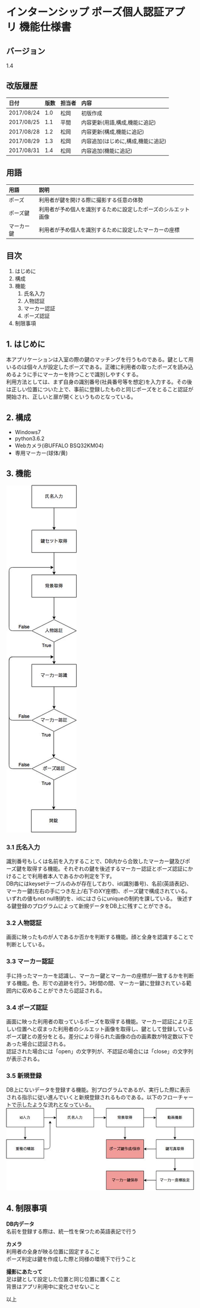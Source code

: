 # インターンシップ ポーズ個人認証アプリ 機能仕様書

## バージョン

1.4

## 改版履歴

| 日付 | 版数 | 担当者 | 内容 |
| :--- | :--- | :---   | :--- |
| 2017/08/24 | 1.0 | 松岡 | 初版作成 |
| 2017/08/25 | 1.1 | 平間 | 内容更新(用語,構成,機能に追記) |
| 2017/08/28 | 1.2 | 松岡 | 内容更新(構成,機能に追記) |
| 2017/08/29 | 1.3 | 松岡 | 内容追加(はじめに,構成,機能に追記) |
| 2017/08/31 | 1.4 | 松岡 | 内容追加(機能に追記) |

## 用語

| 用語 | 説明 |
| :--- | :--- |
| ポーズ | 利用者が鍵を開ける際に撮影する任意の体勢 |
| ポーズ鍵 | 利用者が予め個人を識別するために設定したポーズのシルエット画像 |
| マーカー鍵 | 利用者が予め個人を識別するために設定したマーカーの座標 |

## 目次

1. はじめに
2. 構成 
3. 機能
    1. 氏名入力
    2. 人物認証
    3. マーカー認証
    4. ポーズ認証
4. 制限事項

## 1. はじめに
本アプリケーションは入室の際の鍵のマッチングを行うものである。鍵として用いるのは個々人が設定したポーズである。正確に利用者の取ったポーズを読み込めるように手にマーカーを持つことで識別しやすくする。   
利用方法としては、まず自身の識別番号(社員番号等を想定)を入力する。その後は正しい位置についた上で、事前に登録したものと同じポーズをとること認証が開始され、正しいと扉が開くというものとなっている。

## 2. 構成
- Windows7  
- python3.6.2  
- Webカメラ(iBUFFALO BSQ32KM04)  
- 専用マーカー(球体/黄)  

## 3. 機能
![概略フローチャート](flow-shiyou.png "flow")  

### 3.1 氏名入力
識別番号もしくは名前を入力することで、DB内から合致したマーカー鍵及びポーズ鍵を取得する機能。それぞれの鍵を後述するマーカー認証とポーズ認証にかけることで利用者本人であるかの判定を下す。  
DB内にはkeysetテーブルのみが存在しており、id(識別番号)、名前(英語表記)、マーカー鍵(左右の手につき左上/右下のXY座標)、ポーズ鍵で構成されている。いずれの値もnot null制約を、idにはさらにuniqueの制約を課している。
後述する鍵登録のプログラムによって新規データをDB上に残すことができる。

### 3.2 人物認証
画面に映ったものが人であるか否かを判断する機能。顔と全身を認識することで判断としている。

### 3.3 マーカー認証
手に持ったマーカーを認識し、マーカー鍵とマーカーの座標が一致するかを判断する機能。色、形での追跡を行う。3秒間の間、マーカー鍵に登録されている範囲内に収めることができたら認証される。

### 3.4 ポーズ認証
画面に映った利用者の取っているポーズを取得する機能。マーカー認証により正しい位置へと収まった利用者のシルエット画像を取得し、鍵として登録しているポーズ鍵との差分をとる。差分により得られた画像の白の画素数が特定数以下であった場合に認証される。  
認証された場合には「open」の文字列が、不認証の場合には「close」の文字列が表示される。

### 3.5 新規登録
DB上にないデータを登録する機能。別プログラムであるが、実行した際に表示される指示に従い進んでいくと新規登録されるものである。以下のフローチャートで示したような流れとなっている。  
![DB登録概図](flow-dbregist.jpg "dbflow")  

## 4. 制限事項
**DB内データ**  
名前を登録する際は、統一性を保つため英語表記で行う

**カメラ**  
利用者の全身が映る位置に固定すること  
ポーズ判定は鍵を作成した際と同様の環境下で行うこと  
  
**撮影にあたって**  
足は鍵として設定した位置と同じ位置に置くこと  
背景はアプリ利用中に変化させないこと


以上


